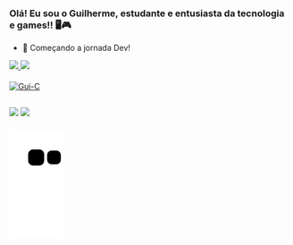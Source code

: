 ### Olá! Eu sou o Guilherme, estudante e entusiasta da tecnologia e games!! 🖥🎮

- 🌱 Começando a jornada Dev!

<div>
  <a href="https://github.com/Guilherme-CM">
  <img height="180em" src="https://github-readme-stats.vercel.app/api?username=Guilherme-CM&show_icons=true&theme=merko&include_all_commits=true&count_private=true"/>
  <img height="180em" src="https://github-readme-stats.vercel.app/api/top-langs/?username=Guilherme-CM&layout=compact&langs_count=7&theme=merko"/>
</div>

<div style="display: inline_block"><br>
  <img align="center" alt="Gui-C" height="30" width="40" src="https://cdn.jsdelivr.net/gh/devicons/devicon/icons/c/c-original.svg">

</div>

##

<div>
<a href="https://instagram.com/gc.maartins" target="_blank"><img src="https://img.shields.io/badge/-Instagram-%23E4405F?style=for-the-badge&logo=instagram&logoColor=white" target="_blank"></a>
<a href="guicostamartins7@gmail.com"><img src="https://img.shields.io/badge/-Gmail-%23333?style=for-the-badge&logo=gmail&logoColor=white" target="_blank"></a>

</div>

###

![Snake animation](https://github.com/rafaballerini/rafaballerini/blob/output/github-contribution-grid-snake.svg)
